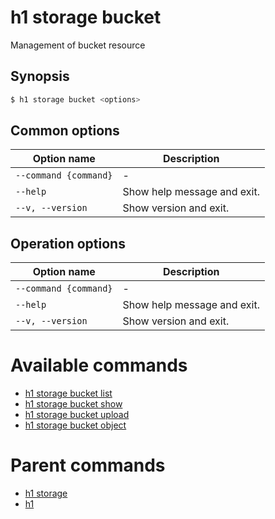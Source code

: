 
# h1 storage bucket

Management of bucket resource

## Synopsis

```bash
$ h1 storage bucket <options>
```

## Common options

| Option name               | Description                 |
| ------------------------- | --------------------------- |
| ```--command {command}``` | -                           |
| ```--help```              | Show help message and exit. |
| ```--v, --version```      | Show version and exit.      |

## Operation options

| Option name               | Description                 |
| ------------------------- | --------------------------- |
| ```--command {command}``` | -                           |
| ```--help```              | Show help message and exit. |
| ```--v, --version```      | Show version and exit.      |

# Available commands

* [h1 storage bucket list](./list/README.md)
* [h1 storage bucket show](./show/README.md)
* [h1 storage bucket upload](./upload/README.md)
* [h1 storage bucket object](./object/README.md)

# Parent commands

* [h1 storage](./../README.md)
* [h1](./../../README.md)
